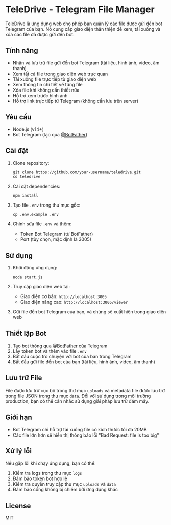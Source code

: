 # TeleDrive - Telegram File Manager

TeleDrive là ứng dụng web cho phép bạn quản lý các file được gửi đến bot Telegram của bạn. Nó cung cấp giao diện thân thiện để xem, tải xuống và xóa các file đã được gửi đến bot.

## Tính năng

- Nhận và lưu trữ file gửi đến bot Telegram (tài liệu, hình ảnh, video, âm thanh)
- Xem tất cả file trong giao diện web trực quan
- Tải xuống file trực tiếp từ giao diện web
- Xem thông tin chi tiết về từng file
- Xóa file khi không cần thiết nữa
- Hỗ trợ xem trước hình ảnh
- Hỗ trợ link trực tiếp từ Telegram (không cần lưu trên server)

## Yêu cầu

- Node.js (v14+)
- Bot Telegram (tạo qua [@BotFather](https://t.me/botfather))

## Cài đặt

1. Clone repository:
   ```
   git clone https://github.com/your-username/teledrive.git
   cd teledrive
   ```

2. Cài đặt dependencies:
   ```
   npm install
   ```

3. Tạo file `.env` trong thư mục gốc:
   ```
   cp .env.example .env
   ```

4. Chỉnh sửa file `.env` và thêm:
   - Token Bot Telegram (từ BotFather)
   - Port (tùy chọn, mặc định là 3005)

## Sử dụng

1. Khởi động ứng dụng:
   ```
   node start.js
   ```

2. Truy cập giao diện web tại:
   - Giao diện cơ bản: `http://localhost:3005`
   - Giao diện nâng cao: `http://localhost:3005/viewer`

3. Gửi file đến bot Telegram của bạn, và chúng sẽ xuất hiện trong giao diện web

## Thiết lập Bot

1. Tạo bot thông qua [@BotFather](https://t.me/botfather) của Telegram
2. Lấy token bot và thêm vào file `.env`
3. Bắt đầu cuộc trò chuyện với bot của bạn trong Telegram
4. Bắt đầu gửi file đến bot của bạn (tài liệu, hình ảnh, video, âm thanh)

## Lưu trữ File

File được lưu trữ cục bộ trong thư mục `uploads` và metadata file được lưu trữ trong file JSON trong thư mục `data`. Đối với sử dụng trong môi trường production, bạn có thể cân nhắc sử dụng giải pháp lưu trữ đám mây.

## Giới hạn

- Bot Telegram chỉ hỗ trợ tải xuống file có kích thước tối đa 20MB
- Các file lớn hơn sẽ hiển thị thông báo lỗi "Bad Request: file is too big"

## Xử lý lỗi

Nếu gặp lỗi khi chạy ứng dụng, bạn có thể:

1. Kiểm tra logs trong thư mục `logs`
2. Đảm bảo token bot hợp lệ
3. Kiểm tra quyền truy cập thư mục `uploads` và `data`
4. Đảm bảo cổng không bị chiếm bởi ứng dụng khác

## License

MIT 